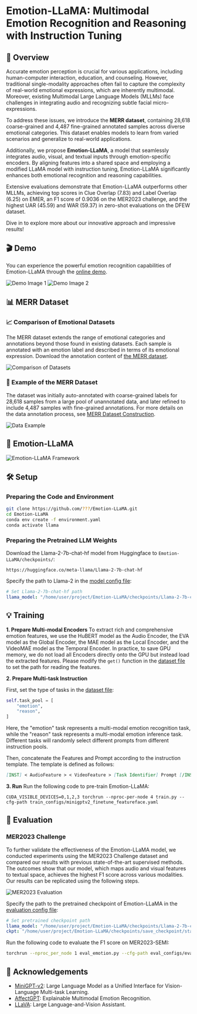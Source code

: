 # Emotion-LLaMA: Multimodal Emotion Recognition and Reasoning with Instruction Tuning  

## 🚀 Overview

Accurate emotion perception is crucial for various applications, including human-computer interaction, education, and counseling. However, traditional single-modality approaches often fail to capture the complexity of real-world emotional expressions, which are inherently multimodal. Moreover, existing Multimodal Large Language Models (MLLMs) face challenges in integrating audio and recognizing subtle facial micro-expressions.

To address these issues, we introduce the **MERR dataset**, containing 28,618 coarse-grained and 4,487 fine-grained annotated samples across diverse emotional categories. This dataset enables models to learn from varied scenarios and generalize to real-world applications.

Additionally, we propose **Emotion-LLaMA**, a model that seamlessly integrates audio, visual, and textual inputs through emotion-specific encoders. By aligning features into a shared space and employing a modified LLaMA model with instruction tuning, Emotion-LLaMA significantly enhances both emotional recognition and reasoning capabilities.

Extensive evaluations demonstrate that Emotion-LLaMA outperforms other MLLMs, achieving top scores in Clue Overlap (7.83) and Label Overlap (6.25) on EMER, an F1 score of 0.9036 on the MER2023 challenge, and the highest UAR (45.59) and WAR (59.37) in zero-shot evaluations on the DFEW dataset.

Dive in to explore more about our innovative approach and impressive results!

## 🎬 Demo
You can experience the powerful emotion recognition capabilities of Emotion-LLaMA through the [online demo](https://huggingface.co/spaces/ZebangCheng/Emotion-LLaMA).

![Demo Image 1](./images/demo_img01.png)
![Demo Image 2](./images/demo_img02.png)

## 📊 MERR Dataset

### 📈 Comparison of Emotional Datasets

The MERR dataset extends the range of emotional categories and annotations beyond those found in existing datasets. Each sample is annotated with an emotion label and described in terms of its emotional expression. Download the annotation content of [the MERR dataset](https://drive.google.com/drive/folders/1LSYMq2G-TaLof5xppyXcIuWiSN0ODwqG?usp=sharing).

![Comparison of Datasets](./images/compare_datasets.jpg)

### 📝 Example of the MERR Dataset

The dataset was initially auto-annotated with coarse-grained labels for 28,618 samples from a large pool of unannotated data, and later refined to include 4,487 samples with fine-grained annotations. For more details on the data annotation process, see [MERR Dataset Construction](./MERR/README.md).

![Data Example](./images/data-example_sample_00000047_add_peak_00.png)

## 🧠 Emotion-LLaMA

![Emotion-LLaMA Framework](./images/framework.png)

## 🛠️ Setup

### Preparing the Code and Environment

```bash
git clone https://github.com/???/Emotion-LLaMA.git
cd Emotion-LLaMA
conda env create -f environment.yaml
conda activate llama
```

### Preparing the Pretrained LLM Weights

Download the Llama-2-7b-chat-hf model from Huggingface to `Emotion-LLaMA/checkpoints/`:

```
https://huggingface.co/meta-llama/Llama-2-7b-chat-hf
```

Specify the path to Llama-2 in the [model config file](minigpt4/configs/models/minigpt_v2.yaml#L14):

```yaml
# Set Llama-2-7b-chat-hf path
llama_model: "/home/user/project/Emotion-LLaMA/checkpoints/Llama-2-7b-chat-hf"
```

## 💡 Training
**1. Prepare Multi-modal Encoders**
To extract rich and comprehensive emotion features, we use the HuBERT model as the Audio Encoder, the EVA model as the Global Encoder, the MAE model as the Local Encoder, and the VideoMAE model as the Temporal Encoder. In practice, to save GPU memory, we do not load all Encoders directly onto the GPU but instead load the extracted features. Please modify the `get()` function in the [dataset file](minigpt4/datasets/datasets/first_face.py#L161) to set the path for reading the features.

**2. Prepare Multi-task Instruction**

First, set the type of tasks in the [dataset file](minigpt4/datasets/datasets/first_face.py#L61):
```python
self.task_pool = [
    "emotion",
    "reason",
]
```
Here, the "emotion" task represents a multi-modal emotion recognition task, while the "reason" task represents a multi-modal emotion inference task. Different tasks will randomly select different prompts from different instruction pools.

Then, concatenate the Features and Prompt according to the instruction template. The template is defined as follows:
```markdown
[INST] < AudioFeature > < VideoFeature > [Task Identifier] Prompt [/INST]
```

**3. Run**
Run the following code to pre-train Emotion-LLaMA:  
```
CUDA_VISIBLE_DEVICES=0,1,2,3 torchrun --nproc-per-node 4 train.py --cfg-path train_configs/minigptv2_finetune_featureface.yaml
```

## 🧪 Evaluation

### MER2023 Challenge

To further validate the effectiveness of the Emotion-LLaMA model, we conducted experiments using the MER2023 Challenge dataset and compared our results with previous state-of-the-art supervised methods. The outcomes show that our model, which maps audio and visual features to textual space, achieves the highest F1 score across various modalities. Our results can be replicated using the following steps.

![MER2023 Evaluation](./images/table_03.jpg)

Specify the path to the pretrained checkpoint of Emotion-LLaMA in the [evaluation config file](eval_configs/eval_emotion.yaml#L8):

```yaml
# Set pretrained checkpoint path
llama_model: "/home/user/project/Emotion-LLaMA/checkpoints/Llama-2-7b-chat-hf"
ckpt: "/home/user/project/Emotion-LLaMA/checkpoints/save_checkpoint/stage2/checkpoint_best.pth"
```

Run the following code to evaluate the F1 score on MER2023-SEMI:

```bash
torchrun --nproc_per_node 1 eval_emotion.py --cfg-path eval_configs/eval_emotion.yaml --dataset feature_face_caption
```


## 🙏 Acknowledgements

- [MiniGPT-v2](https://arxiv.org/abs/2310.09478): Large Language Model as a Unified Interface for Vision-Language Multi-task Learning.
- [AffectGPT](https://arxiv.org/abs/2306.15401): Explainable Multimodal Emotion Recognition.
- [LLaVA](https://llava-vl.github.io/): Large Language-and-Vision Assistant.
